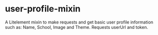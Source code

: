 # user-profile-mixin


A Litelement mixin to make requests and get basic user profile information such as: Name, School, Image and Theme. Requests userUrl and token.
